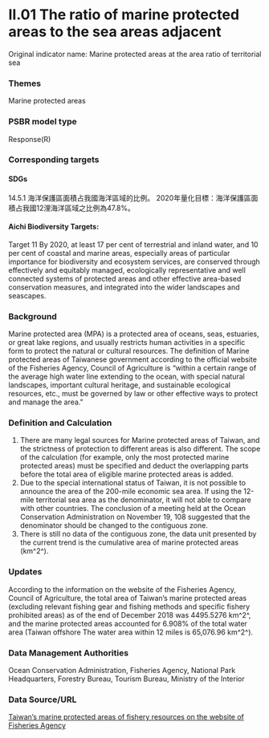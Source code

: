 # II.01 The ratio of marine protected areas to the sea areas adjacent
Original indicator name: Marine protected areas at the area ratio of territorial sea

<script type="text/javascript" src="http://cdn.mathjax.org/mathjax/latest/MathJax.js?config=TeX-AMS-MML_HTMLorMML"></script>

### Themes
Marine protected areas
### PSBR model type
Response(R)
### Corresponding targets
#### SDGs
14.5.1 海洋保護區面積占我國海洋區域的比例。 2020年量化目標：海洋保護區面積占我國12浬海洋區域之比例為47.8%。
#### Aichi Biodiversity Targets:
Target 11 By 2020, at least 17 per cent of terrestrial and inland water, and 10 per cent of coastal and marine areas, especially areas of particular importance for biodiversity and ecosystem services, are conserved through effectively and equitably managed, ecologically representative and well connected systems of protected areas and other effective area-based conservation measures, and integrated into the wider landscapes and seascapes.
### Background
Marine protected area (MPA) is a protected area of oceans, seas, estuaries, or great lake regions, and usually restricts human activities in a specific form to protect the natural or cultural resources. The definition of Marine protected areas of Taiwanese government according to the official website of the Fisheries Agency, Council of Agriculture is “within a certain range of the average high water line extending to the ocean, with special natural landscapes, important cultural heritage, and sustainable ecological resources, etc., must be governed by law or other effective ways to protect and manage the area."
### Definition and Calculation
1. There are many legal sources for Marine protected areas of Taiwan, and the strictness of protection to different areas is also different. The scope of the calculation (for example, only the most protected marine protected areas) must be specified and deduct the overlapping parts before the total area of eligible marine protected areas is added.
2. Due to the special international status of Taiwan, it is not possible to announce the area of the 200-mile economic sea area. If using the 12-mile territorial sea area as the denominator, it will not able to compare with other countries. The conclusion of a meeting held at the Ocean Conservation Administration on November 19, 108 suggested that the denominator should be changed to the contiguous zone.
3. There is still no data of the contiguous zone, the data unit presented by the current trend is the cumulative area of marine protected areas (km^2^).
### Updates
According to the information on the website of the Fisheries Agency, Council of Agriculture, the total area of Taiwan’s marine protected areas (excluding relevant fishing gear and fishing methods and specific fishery prohibited areas) as of the end of December 2018 was 4495.5276 km^2^, and the marine protected areas accounted for 6.908% of the total water area (Taiwan offshore The water area within 12 miles is 65,076.96 km^2^).
### Data Management Authorities
Ocean Conservation Administration, Fisheries Agency, National Park Headquarters, Forestry Bureau, Tourism Bureau, Ministry of the Interior
### Data Source/URL
[Taiwan’s marine protected areas of fishery resources on the website of Fisheries Agency](https://www.fa.gov.tw/cht/TaiwanOceansProtectionAreas/content.aspx?id=1&chk=2001739d-d4cd-4ded-bf92-d570912baf08)